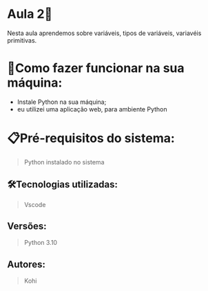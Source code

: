 # Aula 2🚀

Nesta aula aprendemos sobre variáveis, tipos de variáveis, variavéis primitivas.

# 🔌Como fazer funcionar na sua máquina:

- Instale Python na sua máquina;
- eu utilizei uma aplicação web, para ambiente Python

# 📋Pré-requisitos do sistema:

> Python instalado no sistema

## 🛠️Tecnologias utilizadas:

> Vscode

## Versões:

> Python 3.10
> 

## Autores:

> Kohi
